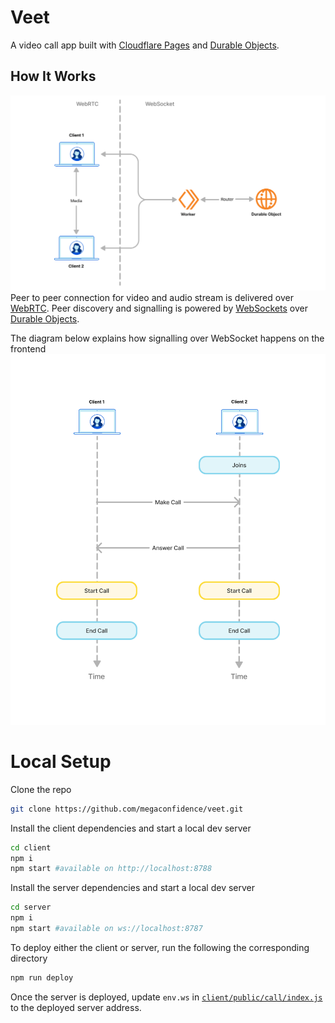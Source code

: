 # Veet

A video call app built with [Cloudflare Pages](https://developers.cloudflare.com/pages/) and [Durable Objects](https://developers.cloudflare.com/durable-objects/).


## How It Works

![Architecture](./images/arch.jpg)
Peer to peer connection for video and audio stream is delivered over [WebRTC](https://developer.mozilla.org/en-US/docs/Web/API/WebRTC_API). Peer discovery and signalling is powered by [WebSockets](https://developer.mozilla.org/en-US/docs/Web/API/WebSocket) over [Durable Objects](https://developers.cloudflare.com/durable-objects/api/websockets/).

The diagram below explains how signalling over WebSocket happens on the frontend
![Signalling](./images/timing.png)

# Local Setup
Clone the repo
```sh
git clone https://github.com/megaconfidence/veet.git
```
Install the client dependencies and start a local dev server
```sh
cd client
npm i
npm start #available on http://localhost:8788
```
Install the server dependencies and start a local dev server
```sh
cd server
npm i
npm start #available on ws://localhost:8787
```
To deploy either the client or server, run the following the corresponding directory
```sh
npm run deploy
```
Once the server is deployed, update `env.ws` in [`client/public/call/index.js`](https://github.com/megaconfidence/veet/blob/bb50f00158571b8ab2fa755f8e33476941ee393d/client/public/call/index.js#L12) to the deployed server address.

